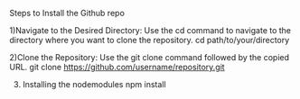 Steps to Install the Github repo

1)Navigate to the Desired Directory:
Use the cd command to navigate to the directory where you want to clone the repository.
cd path/to/your/directory

2)Clone the Repository:
Use the git clone command followed by the copied URL.
git clone https://github.com/username/repository.git

3) Installing the nodemodules
   npm install 
